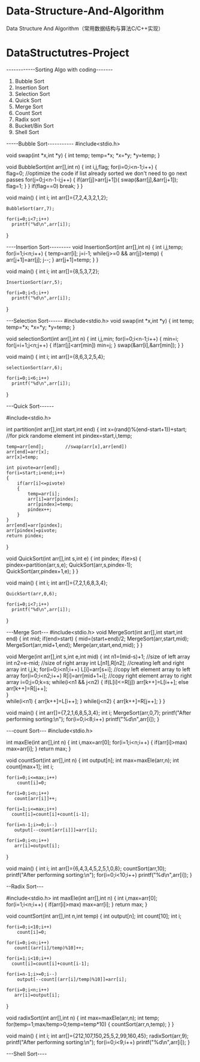 # Data-Structure-And-Algorithm
Data Structure And Algorithm（常用数据结构与算法C/C++实现）
# DataStructutres-Project
------------Sorting Algo with  coding-------
1) Bubble Sort
2) Insertion Sort
3) Selection Sort
4) Quick Sort
5) Merge Sort
6) Count Sort
7) Radix sort
8) Bucket/Bin Sort
9) Shell Sort

-----Bubble Sort-----------
#include<stdio.h>

void swap(int *x,int *y)
{
	int temp;
	temp=*x;
	*x=*y;
	*y=temp;
}

void BubbleSort(int arr[],int n)
{
	int i,j,flag;
	for(i=0;i<n-1;i++)
	{  
	     flag=0;  //optimize the code if list already sorted we don't need to go next passes
		for(j=0;j<n-1-i;j++)
		{
			if(arr[j]>arr[j+1]){
			 swap(&arr[j],&arr[j+1]);
		     flag=1;
			}
		}
		if(flag==0)
		  break;
	}
}

void main()
{
	int i;
	int arr[]={7,2,4,3,2,1,2};
	
	BubbleSort(arr,7);
	
	for(i=0;i<7;i++)
	  printf("%d\n",arr[i]);
}


----Insertion Sort---------
void InsertionSort(int arr[],int n)
{
	int i,j,temp;
	for(i=1;i<n;i++)
	{
		temp=arr[i];
		j=i-1;
		while(j>=0 && arr[j]>temp)
		{
			arr[j+1]=arr[j];
			j--;
		}
		arr[j+1]=temp;
	}
}


void main()
{
	int i;
	int arr[]={8,5,3,7,2};
	
	InsertionSort(arr,5);
	
	for(i=0;i<5;i++)
	  printf("%d\n",arr[i]);
}

---Selection Sort------
#include<stdio.h>
void swap(int *x,int *y)
{
	int temp;
	temp=*x;
	*x=*y;
	*y=temp;
}


void selectionSort(int arr[],int n)
{
	int i,j,min;
	for(i=0;i<n-1;i++)
	{
		min=i;
		for(j=i+1;j<n;j++)
		{
			if(arr[j]<arr[min])
			 min=j;
		}
		swap(&arr[i],&arr[min]);
	}
}

void main()
{
	int i;
	int arr[]={8,6,3,2,5,4};
	
	selectionSort(arr,6);
	
	for(i=0;i<6;i++)
	  printf("%d\n",arr[i]);
}

---Quick Sort------

#include<stdio.h>

int partition(int arr[],int start,int end)
{
	int x=(rand()%(end-start+1))+start;  //for pick randome element 
	int pindex=start,i,temp;
	
	temp=arr[end];        //swap(arr[x],arr[end])
	arr[end]=arr[x];
	arr[x]=temp;
	
	int pivote=arr[end];
	for(i=start;i<end;i++)
	{
		if(arr[i]<=pivote)
		{
			temp=arr[i];
			arr[i]=arr[pindex];
			arr[pindex]=temp;
			pindex++;
		}
	}
	arr[end]=arr[pindex];
	arr[pindex]=pivote;
    return pindex;
}

void QuickSort(int arr[],int s,int e)
{
	int pindex;
	if(e>s)
	{
		pindex=partition(arr,s,e);
		QuickSort(arr,s,pindex-1);
		QuickSort(arr,pindex+1,e);
	}
}

void main()
{
	int i;
	int arr[]={7,2,1,6,8,3,4};
	
	QuickSort(arr,0,6);
	
	for(i=0;i<7;i++)
	  printf("%d\n",arr[i]);
}

---Merge Sort---
#include<stdio.h>
void MergeSort(int arr[],int start,int end)
{
	int mid;
	if(end>start)
	{
		mid=(start+end)/2;
		MergeSort(arr,start,mid);
		MergeSort(arr,mid+1,end);
		Merge(arr,start,end,mid);
	}
}

void Merge(int arr[],int s,int e,int mid)
{
	int n1=(mid-s)+1;  //size of left array
	int n2=e-mid;      //size of right array
	int L[n1],R[n2];   //creating left and right array
	int i,j,k;
	for(i=0;i<n1;i++)
   	   L[i]=arr[s+i];      //copy left element array to left array 
	for(i=0;i<n2;i++)
	   R[i]=arr[mid+1+i];      //copy right element array to right array
	i=0;j=0;k=s;
	while(i<n1 && j<n2)
	{
	    if(L[i]<=R[j])
		  arr[k++]=L[i++];
		else
		  arr[k++]=R[j++];  	
    }      
    while(i<n1)
    {
    	arr[k++]=L[i++];
	}
	 while(j<n2)
    {
    	arr[k++]=R[j++];
	}
}

void main()
{
	int arr[]={7,2,1,6,8,5,3,4};
	int i;
	MergeSort(arr,0,7);
	printf("After performing sorting:\n");
	for(i=0;i<8;i++)
	  printf("%d\n",arr[i]);
}

---count Sort---
#include<stdio.h>

int maxEle(int arr[],int n)
{
	int i,max=arr[0];
	for(i=1;i<n;i++)
	{
		if(arr[i]>max)
		  max=arr[i];
	}
	return max;
}

void countSort(int arr[],int n)
{
	int output[n];
	int max=maxEle(arr,n);
	int count[max+1];
	int i;
	 
	for(i=0;i<=max;i++)
	    count[i]=0;
	
	for(i=0;i<n;i++)
	   count[arr[i]]++;
	   
	for(i=1;i<=max;i++)
	  count[i]=count[i]+count[i-1];
	  
	for(i=n-1;i>=0;i--)
	   output[--count[arr[i]]]=arr[i];
	   
	for(i=0;i<n;i++)
	   arr[i]=output[i];       	 
}

void main()
{
    int i; 
	int arr[]={6,4,3,4,5,2,5,1,0,8};
	countSort(arr,10);
		printf("After performing sorting:\n");
	for(i=0;i<10;i++)
	  printf("%d\n",arr[i]);
}

--Radix Sort---

#include<stdio.h>
int maxEle(int arr[],int n)
{
	int i,max=arr[0];
	for(i=1;i<n;i++)
	{
		if(arr[i]>max)
		  max=arr[i];
	}
	return max;
}

void countSort(int arr[],int n,int temp)
{
	int output[n];
	int count[10];
	int i;
	 
	for(i=0;i<10;i++)
	    count[i]=0;
	
	for(i=0;i<n;i++)
	   count[(arr[i]/temp)%10]++;
	   
	for(i=1;i<10;i++)
	  count[i]=count[i]+count[i-1];
	  
	for(i=n-1;i>=0;i--)
		output[--count[(arr[i]/temp)%10]]=arr[i];
	
	for(i=0;i<n;i++)
	   arr[i]=output[i];       	 
}


void radixSort(int arr[],int n)
{
	int max=maxEle(arr,n);
	int temp;
	for(temp=1;max/temp>0;temp=temp*10)
	{
		countSort(arr,n,temp);
	}
}

void main()
{
	int i; 
	int arr[]={212,107,150,25,5,2,99,160,45};
	radixSort(arr,9);
		printf("After performing sorting:\n");
	for(i=0;i<9;i++)
	  printf("%d\n",arr[i]);
}

---Shell Sort----









